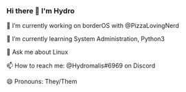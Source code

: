 ### Hi there 👋 I'm Hydro


🔭 I’m currently working on borderOS with @PizzaLovingNerd

🌱 I’m currently learning System Administration, Python3

💬 Ask me about Linux

📫 How to reach me: @Hydromalis#6969 on Discord

😄 Pronouns: They/Them

